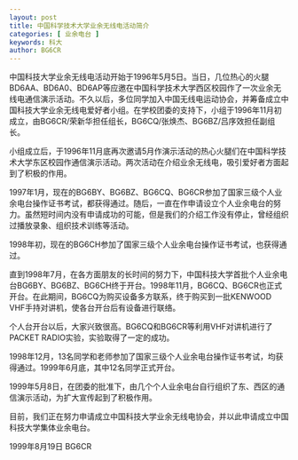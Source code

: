 ```yaml
---
layout: post
title: 中国科学技术大学业余无线电活动简介
categories: [ 业余电台 ]
keywords: 科大
author: BG6CR
---
```


中国科技大学业余无线电活动开始于1996年5月5日。当日，几位热心的火腿BD6AA、BD6A0、BD6AP等应邀在中国科学技术大学西区校园作了一次业余无线电通信演示活动。不久以后，多位同学加入中国无线电运动协会，并筹备成立中国科技大学业余无线电爱好者小组。在学校团委的支持下，小组于1996年11月初成立，由BG6CR/荣新华担任组长，BG6CQ/张焕杰、BG6BZ/吕序效担任副组长。

小组成立后，于1996年11月底再次邀请5月作演示活动的热心火腿们在中国科学技术大学东区校园作通信演示活动。两次活动在介绍业余无线电，吸引爱好者方面起到了积极的作用。

1997年1月，现在的BG6BY、BG6BZ、BG6CQ、BG6CR参加了国家三级个人业余电台操作证书考试，都获得通过。随后，一直在作申请设立个人业余电台的努力。虽然短时间内没有申请成功的可能，但是我们的介绍工作没有停止，曾经组织过播放录象、组织技术训练等活动。

1998年初，现在的BG6CH参加了国家三级个人业余电台操作证书考试，也获得通过。

直到1998年7月，在各方面朋友的长时间的努力下，中国科技大学首批个人业余电台BG6BY、BG6BZ、BG6CH终于开台。1998年11月，BG6CQ、BG6CR也正式开台。在此期间，BG6CQ为购买设备多方联系，终于购买到一批KENWOOD VHF手持对讲机，使各台开台后有设备进行联络。

个人台开台以后，大家兴致很高。BG6CQ和BG6CR等利用VHF对讲机进行了PACKET RADIO实验，实验取得了一定的成功。

1998年12月，13名同学和老师参加了国家三级个人业余电台操作证书考试，均获得通过。1999年6月底，其中12名同学正式开台。

1999年5月8日，在团委的批准下，由几个个人业余电台自行组织了东、西区的通信演示活动，为扩大宣传起到了积极作用。

目前，我们正在努力申请成立中国科技大学业余无线电协会，并以此申请成立中国科技大学集体业余电台。

1999年8月19日 BG6CR